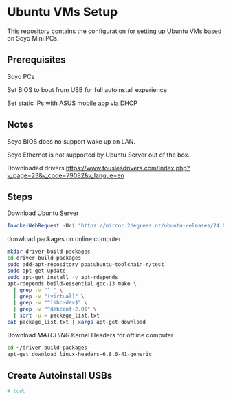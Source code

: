 # Ubuntu VMs Setup

This repository contains the configuration for setting up Ubuntu VMs based on Soyo Mini PCs.

## Prerequisites

Soyo PCs

Set BIOS to boot from USB for full autoinstall experience

Set static IPs with ASUS mobile app via DHCP

## Notes

Soyo BIOS does no support wake up on LAN.

Soyo Ethernet is not supported by Ubuntu Server out of the box.

Downloaded drivers
https://www.touslesdrivers.com/index.php?v_page=23&v_code=79082&v_langue=en

## Steps

Download Ubuntu Server

```powershell
Invoke-WebRequest -Uri "https://mirror.2degrees.nz/ubuntu-releases/24.04.1/ubuntu-24.04.1-live-server-amd64.iso" -OutFile "C:\Users\borex\Downloads\ubuntu-24.04.1-live-server-amd64.iso"
```

donwload packages on online computer

```sh
mkdir driver-build-packages
cd driver-build-packages
sudo add-apt-repository ppa:ubuntu-toolchain-r/test
sudo apt-get update
sudo apt-get install -y apt-rdepends
apt-rdepends build-essential gcc-13 make \
  | grep -v "^ " \
  | grep -v "(virtual)" \
  | grep -v "^libc-dev$" \
  | grep -v "^debconf-2.0$" \
  | sort -u > package_list.txt
cat package_list.txt | xargs apt-get download
```

Download *MATCHING* Kernel Headers for offline computer

```sh
cd ~/driver-build-packages
apt-get download linux-headers-6.8.0-41-generic
```

## Create Autoinstall USBs

```sh
# todo
```
